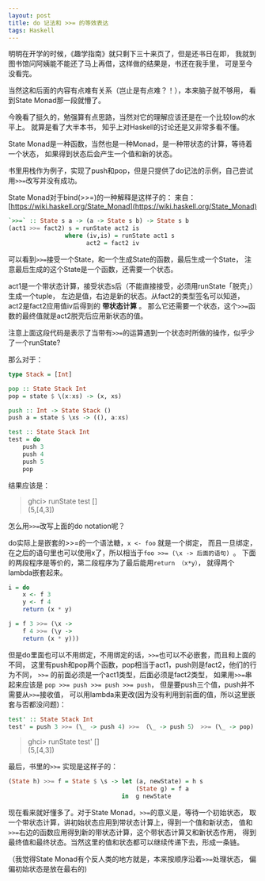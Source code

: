 ```yaml
---
layout: post
title: do 记法和 >>= 的等效表达
tags: Haskell
---
```


明明在开学的时候，《趣学指南》就只剩下三十来页了，但是还书日在即，
我就到图书馆问阿姨能不能还了马上再借，这样做的结果是，书还在我手里，
可是至今没看完。

当然这和后面的内容有点难有关系（岂止是有点难？！），本来脑子就不够用，
看到State Monad那一段就懵了。

今晚看了挺久的，勉强算有点思路，当然对它的理解应该还是在一个比较low的水平上。
就算是看了大半本书， 知乎上对Haskell的讨论还是又非常多看不懂。

State Monad是一种函数，当然也是一种Monad，是一种带状态的计算，等待着一个状态，
如果得到状态后会产生一个值和新的状态。

书里用栈作为例子，实现了push和pop，但是只提供了do记法的示例，自己尝试用`>>=`改写并没有成功。

State Monad对于bind(>>=)的一种解释是这样子的：
来自：[https://wiki.haskell.org/State_Monad](https://wiki.haskell.org/State_Monad)

```haskell
`>>=` :: State s a -> (a -> State s b) -> State s b
(act1 >>= fact2) s = runState act2 is
                where (iv,is) = runState act1 s
                      act2 = fact2 iv
```

可以看到`>>=`接受一个State，和一个生成State的函数，最后生成一个State，
注意最后生成的这个State是一个函数，还需要一个状态。

act1是一个带状态计算，接受状态s后（不能直接接受，必须用runState「脱壳」）生成一个tuple，
左边是值，右边是新的状态。从fact2的类型签名可以知道，act2是fact2应用值iv后得到的 **带状态计算** 。
那么它还需要一个状态，这个`>>=`函数的最终值就是act2脱壳后应用新状态的值。

注意上面这段代码是表示了当带有`>>=`的运算遇到一个状态时所做的操作，似乎少了一个runState?

那么对于：

```haskell
type Stack = [Int]

pop :: State Stack Int
pop = state $ \(x:xs) -> (x, xs)

push :: Int -> State Stack ()
push a = state $ \xs -> ((), a:xs)

test :: State Stack Int
test = do
    push 3
    push 4
    push 5
    pop
```

结果应该是：

> ghci> runState test []  
> (5,[4,3])

怎么用`>>=`改写上面的do notation呢？

do实际上是嵌套的>>=的一个语法糖，`x <- foo` 就是一个绑定， 而且一旦绑定，
在之后的语句里也可以使用x了，所以相当于`foo >>= (\x -> 后面的语句) `。
下面的两段程序是等价的，第二段程序为了最后能用`return （x*y）`，
就得两个lambda嵌套起来。

```haskell
i = do
    x <- f 3
    y <- f 4
    return (x * y)

j = f 3 >>= (\x ->
    f 4 >>= (\y ->
    return (x * y)))
```

但是do里面也可以不用绑定，不用绑定的话，`>>=`也可以不必嵌套，而且和上面的不同，
这里有push和pop两个函数，pop相当于act1，push则是fact2，他们的行为不同，
`>>=` 的前面必须是一个act1类型，后面必须是fact2类型，
如果用`>>=`串起来应该是 `pop >>= push >>= push >>= push`，
但是要push三个值，push并不需要从`>>=`接收值，
可以用lambda来更改(因为没有利用到前面的值，所以这里嵌套与否都没问题)：

```haskell
test' :: State Stack Int
test' = push 3 >>= (\_ -> push 4) >>= （\_ -> push 5） >>= (\_ -> pop)
```

> ghci> runState test' []  
> (5,[4,3])

最后，书里的`>>=` 实现是这样子的：

```haskell
(State h) >>= f = State $ \s -> let (a, newState) = h s
                                    (State g) = f a
                                in  g newState
```

现在看来就好懂多了。对于State Monad，`>>=`的意义是，等待一个初始状态，
取一个带状态计算，讲初始状态应用到带状态计算上，得到一个值和新状态，
值和`>>=`右边的函数应用得到新的带状态计算，这个带状态计算又和新状态作用，
得到最终值和最终状态。当然这里的值和状态都可以继续传递下去，形成一条链。

（我觉得State Monad有个反人类的地方就是，本来按顺序沿着`>>=`处理状态，
偏偏初始状态是放在最右的)

